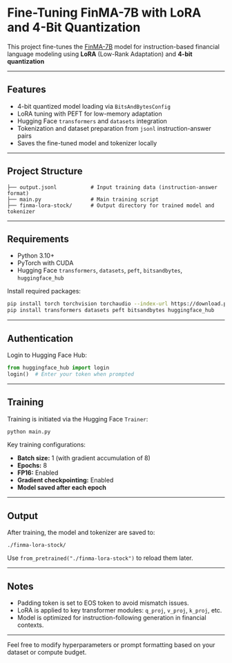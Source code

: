 # Fine-Tuning FinMA-7B with LoRA and 4-Bit Quantization

This project fine-tunes the [FinMA-7B](https://huggingface.co/ChanceFocus/finma-7b-full) model for instruction-based financial language modeling using **LoRA** (Low-Rank Adaptation) and **4-bit quantization**

---

##  Features

- 4-bit quantized model loading via `BitsAndBytesConfig`
- LoRA tuning with PEFT for low-memory adaptation
- Hugging Face `transformers` and `datasets` integration
- Tokenization and dataset preparation from `jsonl` instruction-answer pairs
- Saves the fine-tuned model and tokenizer locally

---

##  Project Structure

```
├── output.jsonl           # Input training data (instruction-answer format)
├── main.py                # Main training script
├── finma-lora-stock/      # Output directory for trained model and tokenizer
```

---

##  Requirements

- Python 3.10+
- PyTorch with CUDA
- Hugging Face `transformers`, `datasets`, `peft`, `bitsandbytes`, `huggingface_hub`

Install required packages:

```bash
pip install torch torchvision torchaudio --index-url https://download.pytorch.org/whl/cu118
pip install transformers datasets peft bitsandbytes huggingface_hub
```

---

##  Authentication

Login to Hugging Face Hub:

```python
from huggingface_hub import login
login()  # Enter your token when prompted
```

---

##  Training

Training is initiated via the Hugging Face `Trainer`:

```bash
python main.py
```

Key training configurations:

- **Batch size:** 1 (with gradient accumulation of 8)
- **Epochs:** 8
- **FP16:** Enabled
- **Gradient checkpointing:** Enabled
- **Model saved after each epoch**

---

##  Output

After training, the model and tokenizer are saved to:

```
./finma-lora-stock/
```

Use `from_pretrained("./finma-lora-stock")` to reload them later.

---

##  Notes

- Padding token is set to EOS token to avoid mismatch issues.
- LoRA is applied to key transformer modules: `q_proj`, `v_proj`, `k_proj`, etc.
- Model is optimized for instruction-following generation in financial contexts.

---

Feel free to modify hyperparameters or prompt formatting based on your dataset or compute budget.

